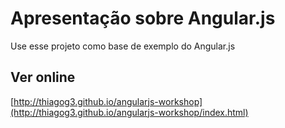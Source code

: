 Apresentação sobre Angular.js
=============

Use esse projeto como base de exemplo do Angular.js

Ver online
-------

[http://thiagog3.github.io/angularjs-workshop](http://thiagog3.github.io/angularjs-workshop/index.html)
